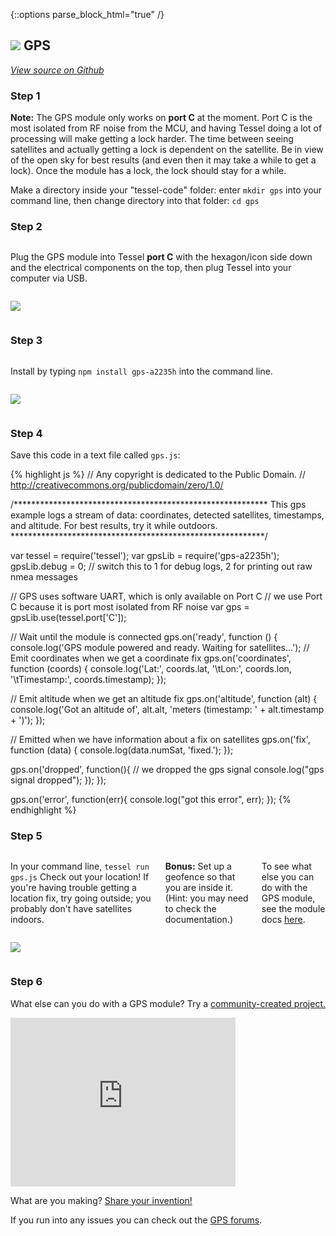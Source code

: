{::options parse_block_html="true" /}

## <img class="constrain-sm" src="https://s3.amazonaws.com/technicalmachine-assets/fre+assets/modules/gps.png"> GPS

[<i class="fa fa-github"> View source on Github</i>](https://github.com/tessel/gps-a2235h)

### Step 1

**Note:** The GPS module only works on **port C** at the moment. Port C is the most isolated from RF noise from the MCU, and having Tessel doing a lot of processing will make getting a lock harder. The time between seeing satellites and actually getting a lock is dependent on the satellite. Be in view of the open sky for best results (and even then it may take a while to get a lock). Once the module has a lock, the lock should stay for a while.

Make a directory inside your "tessel-code" folder: enter `mkdir gps` into your command line, then change directory into that folder: `cd gps`

### Step 2

<div class="row">
<div class="large-6 columns">

Plug the GPS module into Tessel **port C** with the hexagon/icon side down and the electrical components on the top, then plug Tessel into your computer via USB.

</div>
<div class="large-6 columns">

![](https://s3.amazonaws.com/technicalmachine-assets/fre+assets/modules_plugged/gps-portc.jpeg)

</div>
</div>

### Step 3

<div class="row">
<div class="large-6 columns">

Install by typing `npm install gps-a2235h` into the command line.

</div>
<div class="large-6 columns">

![](https://s3.amazonaws.com/technicalmachine-assets/fre+assets/modules_corners/gps.jpg)

</div>
</div>

### Step 4

Save this code in a text file called `gps.js`:

{% highlight js %}
// Any copyright is dedicated to the Public Domain.
// http://creativecommons.org/publicdomain/zero/1.0/

/**********************************************************
This gps example logs a stream of data:
coordinates, detected satellites, timestamps, and altitude.
For best results, try it while outdoors.
**********************************************************/

var tessel = require('tessel');
var gpsLib = require('gps-a2235h');
gpsLib.debug = 0; // switch this to 1 for debug logs, 2 for printing out raw nmea messages

// GPS uses software UART, which is only available on Port C
// we use Port C because it is port most isolated from RF noise
var gps = gpsLib.use(tessel.port['C']);

// Wait until the module is connected
gps.on('ready', function () {
  console.log('GPS module powered and ready. Waiting for satellites...');
  // Emit coordinates when we get a coordinate fix
  gps.on('coordinates', function (coords) {
    console.log('Lat:', coords.lat, '\tLon:', coords.lon, '\tTimestamp:', coords.timestamp);
  });

  // Emit altitude when we get an altitude fix
  gps.on('altitude', function (alt) {
    console.log('Got an altitude of', alt.alt, 'meters (timestamp: ' + alt.timestamp + ')');
  });

  // Emitted when we have information about a fix on satellites
  gps.on('fix', function (data) {
    console.log(data.numSat, 'fixed.');
  });

  gps.on('dropped', function(){
    // we dropped the gps signal
    console.log("gps signal dropped");
  });
});

gps.on('error', function(err){
  console.log("got this error", err);
});
{% endhighlight %}

### Step 5

<div class="row">
<div class="large-6 columns">

In your command line, `tessel run gps.js` Check out your location! If you're having trouble getting a location fix, try going outside; you probably don't have satellites indoors.  

**Bonus:** Set up a geofence so that you are inside it. (Hint: you may need to check the documentation.)  

To see what else you can do with the GPS module, see the module docs [here](https://github.com/tessel/gps-a2235h).

</div>
<div class="large-6 columns">

![](https://s3.amazonaws.com/technicalmachine-assets/fre+assets/gifs/gps.gif)

</div>
</div>

### Step 6

What else can you do with a GPS module? Try a [community-created project.](http://tessel.io/projects)

<div class="row">
<div class="large-6 columns left">
<iframe frameborder="0" height="270" scrolling="no" src="http://www.hackster.io/heikki74/tessel-tracker-demo/embed" width="360"></iframe>
</div>
</div>

What are you making? [Share your invention!](http://tessel.hackster.io/)

If you run into any issues you can check out the [GPS forums](http://forums.tessel.io/category/gps).

